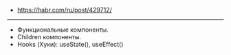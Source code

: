 - https://habr.com/ru/post/429712/
-------------
- Функциональные компоненты.
- Children компоненты.
- Hooks (Хуки): useState(), useEffect()
